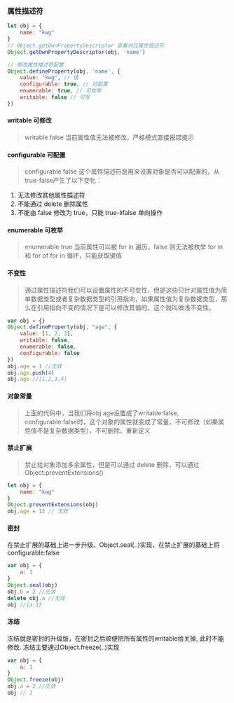 ### 属性描述符

```js
let obj = {
    name: "kwg"
}
// Object.getOwnPropertyDescriptor 查看对应属性描述符
Object.getOwnPropertyDescriptor(obj, 'name')

// 修改属性描述符配置
Object.defineProperty(obj, 'name', {
    value: "kwg", // 值
    configurable: true, // 可配置
    enumerable: true, // 可枚举
    writable: false // 可写
})
```

#### writable 可修改

> writable false 当前属性值无法被修改，严格模式直接报错提示

#### configurable 可配置

> configurable false  这个属性描述符是用来设置对象是否可以配置的，从true-false产生了以下变化：

1. 无法修改其他属性描述符 
2. 不能通过 delete 删除属性 
3. 不能由 false 修改为 true，只能 true-》false 单向操作

#### enumerable 可枚举

> enumerable true 当前属性可以被 for in 遍历，false 则无法被枚举
> for in 和 for of 
> for in 循环，只能获取键值

#### 不变性

> 通过属性描述符我们可以设置属性的不可变性，但是这些只针对属性值为简单数据类型或者复杂数据类型的引用指向，如果属性值为复杂数据类型，那么在引用指向不变的情况下是可以修改其值的。这个就叫做浅不变性。

```js
var obj = {}
Object.defineProperty(obj, "age", {
    value: [1, 2, 3],
    writable: false,
    enumerable: false,
    configurable: false
})
obj.age = 1 //无效
obj.age.push(4)
obj.age //[1,2,3,4]
```

#### 对象常量

> 上面的代码中，当我们将obj.age设置成了writable:false, configurable:false时，这个对象的属性就变成了常量，不可修改（如果属性值不是复杂数据类型），不可删除、重新定义

#### 禁止扩展

> 禁止给对象添加多余属性，但是可以通过 delete 删除，可以通过 Object.preventExtensions()

```js
let obj = {
    name: "kwg"
}
Object.preventExtensions(obj)
obj.age = 12 // 无效
```

#### 密封

在禁止扩展的基础上进一步升级，Object.seal(..)实现，在禁止扩展的基础上将 configurable:false

```js
var obj = {
    a: 1
}
Object.seal(obj)
obj.b = 2 //无效
delete obj.a //无效
obj //{a:1}
```

#### 冻结

冻结就是密封的升级版，在密封之后顺便把所有属性的writable给关掉, 此时不能修改. 冻结主要通过Object.freeze(..)实现

```js
var obj = {
    a: 1
}
Object.freeze(obj)
obj.a = 2 //无效
obj // 1
```
